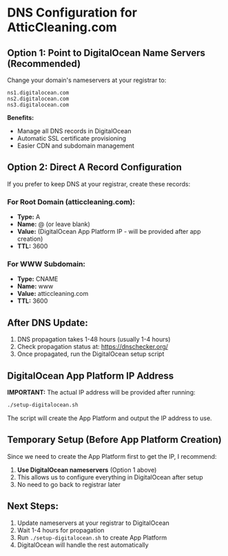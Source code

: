# DNS Configuration for AtticCleaning.com

## Option 1: Point to DigitalOcean Name Servers (Recommended)

Change your domain's nameservers at your registrar to:

```
ns1.digitalocean.com
ns2.digitalocean.com
ns3.digitalocean.com
```

**Benefits:** 
- Manage all DNS records in DigitalOcean
- Automatic SSL certificate provisioning
- Easier CDN and subdomain management

## Option 2: Direct A Record Configuration

If you prefer to keep DNS at your registrar, create these records:

### For Root Domain (atticcleaning.com):
- **Type:** A
- **Name:** @ (or leave blank)
- **Value:** (DigitalOcean App Platform IP - will be provided after app creation)
- **TTL:** 3600

### For WWW Subdomain:
- **Type:** CNAME
- **Name:** www
- **Value:** atticcleaning.com
- **TTL:** 3600

## After DNS Update:

1. DNS propagation takes 1-48 hours (usually 1-4 hours)
2. Check propagation status at: https://dnschecker.org/
3. Once propagated, run the DigitalOcean setup script

## DigitalOcean App Platform IP Address

**IMPORTANT:** The actual IP address will be provided after running:
```bash
./setup-digitalocean.sh
```

The script will create the App Platform and output the IP address to use.

## Temporary Setup (Before App Platform Creation)

Since we need to create the App Platform first to get the IP, I recommend:

1. **Use DigitalOcean nameservers** (Option 1 above)
2. This allows us to configure everything in DigitalOcean after setup
3. No need to go back to registrar later

## Next Steps:

1. Update nameservers at your registrar to DigitalOcean
2. Wait 1-4 hours for propagation
3. Run `./setup-digitalocean.sh` to create App Platform
4. DigitalOcean will handle the rest automatically